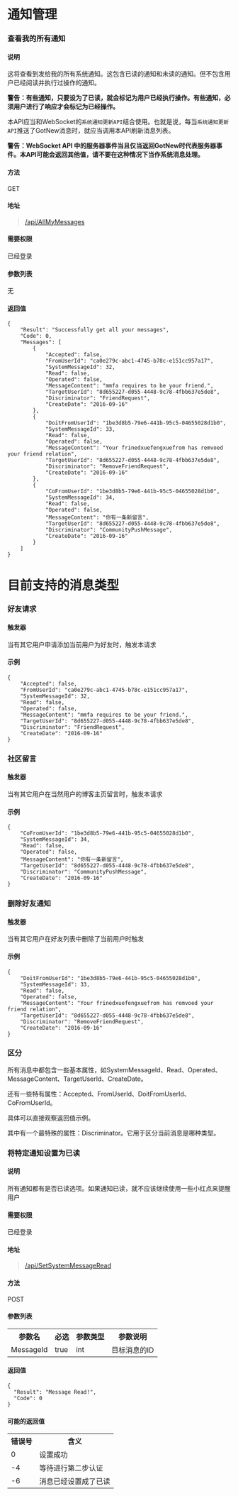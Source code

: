 ﻿# 通知管理

### 查看我的所有通知

#### 说明

这将查看到发给我的所有系统通知。这包含已读的通知和未读的通知。但不包含用户已经阅读并执行过操作的通知。

**警告：有些通知，只要设为了已读，就会标记为用户已经执行操作。有些通知，必须用户进行了响应才会标记为已经操作。**

本API应当和WebSocket的`系统通知更新API`结合使用。也就是说，每当`系统通知更新API`推送了GotNew消息时，就应当调用本API刷新消息列表。

**警告：WebSocket API 中的服务器事件当且仅当返回GotNew时代表服务器事件。本API可能会返回其他值，请不要在这种情况下当作系统消息处理。**

#### 方法

GET

#### 地址

>[/api/AllMyMessages](/api/AllMyMessages)

#### 需要权限

已经登录

#### 参数列表

无

#### 返回值

	{
		"Result": "Successfully get all your messages",
		"Code": 0,
		"Messages": [
			{
				"Accepted": false,
				"FromUserId": "ca0e279c-abc1-4745-b78c-e151cc957a17",
				"SystemMessageId": 32,
				"Read": false,
				"Operated": false,
				"MessageContent": "mmfa requires to be your friend.",
				"TargetUserId": "8d655227-d055-4448-9c78-4fbb637e5de8",
				"Discriminator": "FriendRequest",
				"CreateDate": "2016-09-16"
			},
			{
				"DoitFromUserId": "1be3d8b5-79e6-441b-95c5-04655028d1b0",
				"SystemMessageId": 33,
				"Read": false,
				"Operated": false,
				"MessageContent": "Your frinedxuefengxuefrom has remvoed your friend relation",
				"TargetUserId": "8d655227-d055-4448-9c78-4fbb637e5de8",
				"Discriminator": "RemoveFriendRequest",
				"CreateDate": "2016-09-16"
			},
			{
				"CoFromUserId": "1be3d8b5-79e6-441b-95c5-04655028d1b0",
				"SystemMessageId": 34,
				"Read": false,
				"Operated": false,
				"MessageContent": "你有一条新留言",
				"TargetUserId": "8d655227-d055-4448-9c78-4fbb637e5de8",
				"Discriminator": "CommunityPushMessage",
				"CreateDate": "2016-09-16"
			}
		]
	}

# 目前支持的消息类型 

### 好友请求

#### 触发器

当有其它用户申请添加当前用户为好友时，触发本请求

#### 示例

	{
		"Accepted": false,
		"FromUserId": "ca0e279c-abc1-4745-b78c-e151cc957a17",
		"SystemMessageId": 32,
		"Read": false,
		"Operated": false,
		"MessageContent": "mmfa requires to be your friend.",
		"TargetUserId": "8d655227-d055-4448-9c78-4fbb637e5de8",
		"Discriminator": "FriendRequest",
		"CreateDate": "2016-09-16"
	}


### 社区留言

#### 触发器

当有其它用户在当然用户的博客主页留言时，触发本请求

#### 示例

	{
		"CoFromUserId": "1be3d8b5-79e6-441b-95c5-04655028d1b0",
		"SystemMessageId": 34,
		"Read": false,
		"Operated": false,
		"MessageContent": "你有一条新留言",
		"TargetUserId": "8d655227-d055-4448-9c78-4fbb637e5de8",
		"Discriminator": "CommunityPushMessage",
		"CreateDate": "2016-09-16"
	}

### 删除好友通知

#### 触发器

当有其它用户在好友列表中删除了当前用户时触发

#### 示例

	{
		"DoitFromUserId": "1be3d8b5-79e6-441b-95c5-04655028d1b0",
		"SystemMessageId": 33,
		"Read": false,
		"Operated": false,
		"MessageContent": "Your frinedxuefengxuefrom has remvoed your friend relation",
		"TargetUserId": "8d655227-d055-4448-9c78-4fbb637e5de8",
		"Discriminator": "RemoveFriendRequest",
		"CreateDate": "2016-09-16"
	}

### 区分

所有消息中都包含一些基本属性，如SystemMessageId、Read、Operated、MessageContent、TargetUserId、CreateDate。

还有一些特有属性：Accepted、FromUserId、DoitFromUserId、CoFromUserId。

具体可以直接观察返回值示例。

其中有一个最特殊的属性：Discriminator。它用于区分当前消息是哪种类型。


### 将特定通知设置为已读

#### 说明

所有通知都有是否已读选项。如果通知已读，就不应该继续使用一些小红点来提醒用户

#### 需要权限

已经登录

#### 地址

>[/api/SetSystemMessageRead](/api/SetSystemMessageRead)

#### 方法

POST

#### 参数列表

<table class="table table-bordered table-striped">
  <tbody>
	  <tr>
		<th>参数名</th>
		<th>必选</th>
		<th>参数类型</th>
		<th>参数说明</th>
	  </tr>
	  <tr>
		<td>MessageId</td>
		<td>true</td>
		<td>int</td>
		<td>目标消息的ID</td>
	  </tr>
	</tbody>
</table>

#### 返回值

	{
	  "Result": "Message Read!",
	  "Code": 0
	}

#### 可能的返回值

<table class="table table-bordered table-striped">
  <tbody>
	  <tr>
		<th>错误号</th>
		<th>含义</th>
	  </tr>
	  <tr>
		<td>0</td>
		<td>设置成功</td>
	  </tr>
	  <tr>
		<td>-4</td>
		<td>等待进行第二步认证</td>
	  </tr>
	  <tr>
		<td>-6</td>
		<td>消息已经设置成了已读</td>
	  </tr>
	</tbody>
</table>